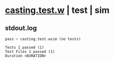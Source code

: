 # [casting.test.w](../../../../../examples/tests/valid/casting.test.w) | test | sim

## stdout.log
```log
pass ─ casting.test.wsim (no tests)
 
Tests 1 passed (1)
Test Files 1 passed (1)
Duration <DURATION>
```

